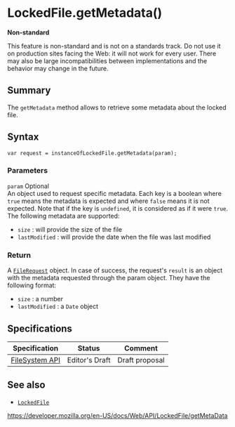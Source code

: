 # LockedFile.getMetadata()

**Non-standard**

This feature is non-standard and is not on a standards track. Do not use it on production sites facing the Web: it will not work for every user. There may also be large incompatibilities between implementations and the behavior may change in the future.

## Summary

The `getMetadata` method allows to retrieve some metadata about the locked file.

## Syntax

    var request = instanceOfLockedFile.getMetadata(param);

### Parameters

`param` <span class="badge inline optional">Optional</span>  
An object used to request specific metadata. Each key is a boolean where `true` means the metadata is expected and where `false` means it is not expected. Note that if the key is `undefined`, it is considered as if it were `true`. The following metadata are supported:

- `size` : will provide the size of the file
- `lastModified` : will provide the date when the file was last modified

### Return

A [`FileRequest`](../filerequest) object. In case of success, the request's `result` is an object with the metadata requested through the param object. They have the following format:

- `size` : a number
- `lastModified` : a `Date` object

## Specifications

<table><thead><tr class="header"><th>Specification</th><th>Status</th><th>Comment</th></tr></thead><tbody><tr class="odd"><td><a href="https://w3c.github.io/filesystem-api/">FileSystem API</a></td><td><span class="spec-ed">Editor's Draft</span></td><td>Draft proposal</td></tr></tbody></table>

## See also

- [`LockedFile`](../lockedfile)

<a href="https://developer.mozilla.org/en-US/docs/Web/API/LockedFile/getMetaData" class="_attribution-link">https://developer.mozilla.org/en-US/docs/Web/API/LockedFile/getMetaData</a>
